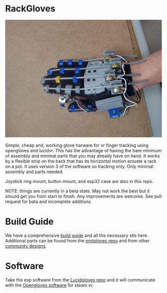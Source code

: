 # RackGloves

![image of the finished glove](images/IMG_20240611_143812362_HDR.jpg)

Simple, cheap and, working glove harware for vr finger tracking using opengloves and lucidvr. This has the advantage of having the bare minimum of assembly and minimal parts that you may already have on hand. It works by a flexible strip on the back that has its horizontal motion actuate a rack on a pot. It uses version 3 of the software so tracking only. Only minimal assembly and parts needed.

Joystick ring mount, button mount, and esp32 case are also in this repo.

NOTE: things are currently in a beta state. May not work the best but it should get you from start to finish. Any improvements are welcome. See pull request for bata and incomplete additions 

# Build Guide

 We have a comprehensive [build guide](Build_Guide.md) and all the necessary stls here. Additional parts can be found from the [protoloves repo](https://github.com/Valsvirtuals/ProtoGlove) and from other [community designs](https://github.com/LucidVR/lucidgloves/wiki/Community-Design-List). 

# Software

Take the esp software from the [Lucidgloves repo](https://github.com/LucidVR/lucidgloves) and it will communicate with the [Opengloves software](https://github.com/LucidVR/opengloves-driver) for steam vr.
